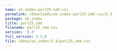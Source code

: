 ```yaml
---
name: uk-index-parl25-imd-csv
permalink: /downloads/uk-index-parl25-imd-csv/3_3
package: uk_index
title: parl25_imd
filename: parl25_imd.csv
version: '3.3'
full_version: 3.3.0
file: /data/uk_index/3.3/parl25_imd.csv
---
```

